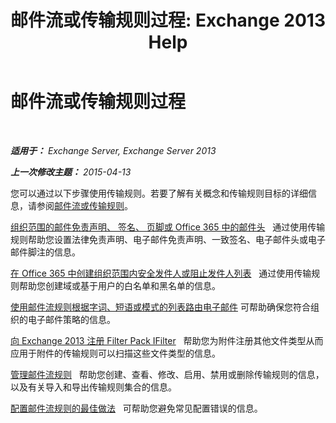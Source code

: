 ﻿---
title: '邮件流或传输规则过程: Exchange 2013 Help'
TOCTitle: 邮件流或传输规则过程
ms:assetid: f45f6eef-9e35-4ef4-97fa-1f6e277d14a1
ms:mtpsurl: https://technet.microsoft.com/zh-cn/library/Dn600440(v=EXCHG.150)
ms:contentKeyID: 61060580
ms.date: 01/11/2018
mtps_version: v=EXCHG.150
ms.translationtype: HT
---

# 邮件流或传输规则过程

 

_**适用于：** Exchange Server, Exchange Server 2013_

_**上一次修改主题：** 2015-04-13_

您可以通过以下步骤使用传输规则。若要了解有关概念和传输规则目标的详细信息，请参阅[邮件流或传输规则](mail-flow-rules-transport-rules-in-exchange-2013-exchange-2013-help.md)。

[组织范围的邮件免责声明、 签名、 页脚或 Office 365 中的邮件头](https://technet.microsoft.com/zh-cn/library/dn600323\(v=exchg.150\))   通过使用传输规则帮助您设置法律免责声明、电子邮件免责声明、一致签名、电子邮件头或电子邮件脚注的信息。

[在 Office 365 中创建组织范围内安全发件人或阻止发件人列表](https://technet.microsoft.com/zh-cn/library/dn198251\(v=exchg.150\))   通过使用传输规则帮助您创建域或基于用户的白名单和黑名单的信息。

[使用邮件流规则根据字词、短语或模式的列表路由电子邮件](use-mail-flow-rules-to-route-email-based-on-a-list-of-words-phrases-or-patterns-exchange-2013-help.md) 可帮助确保您符合组织的电子邮件策略的信息。

[向 Exchange 2013 注册 Filter Pack IFilter](register-filter-pack-ifilters-with-exchange-2013-exchange-2013-help.md)   帮助您为附件注册其他文件类型从而应用于附件的传输规则可以扫描这些文件类型的信息。

[管理邮件流规则](manage-mail-flow-rules-exchange-2013-help.md)   帮助您创建、查看、修改、启用、禁用或删除传输规则的信息，以及有关导入和导出传输规则集合的信息。

[配置邮件流规则的最佳做法](best-practices-for-configuring-mail-flow-rules-exchange-2013-help.md)   可帮助您避免常见配置错误的信息。

